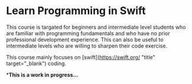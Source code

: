 # Learn Programming in Swift

This course is targated for beginners and intermediate level students who are familiar with programming fundamentals and who have no prior professional development experience. This can also be useful to intermediate levels who are willing to sharpen their code exercise.

This course mainly focuses on [swift](https://swift.org/ "title" target="_blank") coding. 

***This is a work in progress...**

